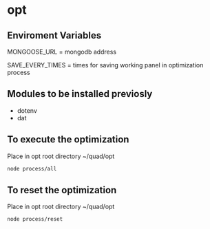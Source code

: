 # opt

## Enviroment Variables

MONGOOSE_URL = mongodb address

SAVE_EVERY_TIMES = times for saving working panel in optimization process

## Modules to be installed previosly
- dotenv
- dat

## To execute the optimization
Place in opt root directory ~/quad/opt

```sh
node process/all
```

## To reset the optimization
Place in opt root directory ~/quad/opt

```sh
node process/reset
```

